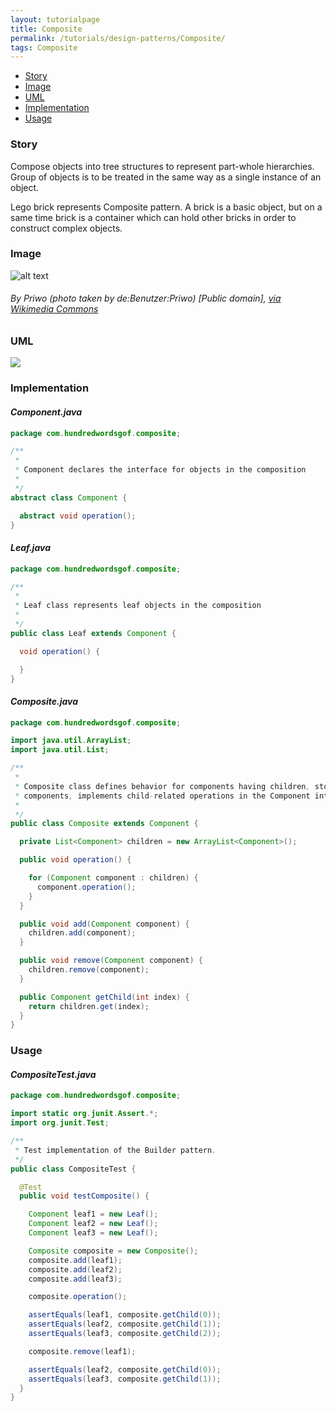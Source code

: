 ```yaml
---
layout: tutorialpage
title: Composite
permalink: /tutorials/design-patterns/Composite/
tags: Composite
---
```


* [Story](#Story)
* [Image](#Image)
* [UML](#UML)
* [Implementation](#Implementation)
* [Usage](#Usage)


###  <a id="Story"></a>Story 

Compose objects into tree structures to represent part-whole hierarchies. 
Group of objects is to be treated in the same way as a single instance of an object. 

Lego brick represents Composite pattern. 
A brick is a basic object, but on a same time brick is a container which can hold other bricks in order to construct complex objects.





###  <a id="Image"></a>Image 


![alt text](http://www.design-patterns-stories.com/assets/img/image/composite.jpg "Composite")  
###### By Priwo (photo taken by de:Benutzer:Priwo) [Public domain], <a href="https://commons.wikimedia.org/wiki/File%3ALEGO-01.jpg">via Wikimedia Commons</a>



###  <a id="UML"></a>UML
[![](http://www.design-patterns-stories.com/assets/img/uml/composite.png)](http://www.design-patterns-stories.com/assets/img/uml/composite.png)

###  <a id="Implementation"></a>Implementation 

#### *Component.java* 
```java 
package com.hundredwordsgof.composite;

/**
 * 
 * Component declares the interface for objects in the composition
 *
 */
abstract class Component {

  abstract void operation();
}
```

#### *Leaf.java* 
```java 
package com.hundredwordsgof.composite;

/**
 * 
 * Leaf class represents leaf objects in the composition
 *
 */
public class Leaf extends Component {

  void operation() {

  }
}
```

#### *Composite.java* 
```java 
package com.hundredwordsgof.composite;

import java.util.ArrayList;
import java.util.List;

/**
 * 
 * Composite class defines behavior for components having children, stores child
 * components, implements child-related operations in the Component interface
 * 
 */
public class Composite extends Component {

  private List<Component> children = new ArrayList<Component>();

  public void operation() {

    for (Component component : children) {
      component.operation();
    }
  }

  public void add(Component component) {
    children.add(component);
  }

  public void remove(Component component) {
    children.remove(component);
  }

  public Component getChild(int index) {
    return children.get(index);
  }
}
```

###  <a id="Usage"></a>Usage 

#### *CompositeTest.java* 
```java 
package com.hundredwordsgof.composite;

import static org.junit.Assert.*;
import org.junit.Test;

/**
 * Test implementation of the Builder pattern.
 */
public class CompositeTest {

  @Test
  public void testComposite() {

    Component leaf1 = new Leaf();
    Component leaf2 = new Leaf();
    Component leaf3 = new Leaf();

    Composite composite = new Composite();
    composite.add(leaf1);
    composite.add(leaf2);
    composite.add(leaf3);

    composite.operation();

    assertEquals(leaf1, composite.getChild(0));
    assertEquals(leaf2, composite.getChild(1));
    assertEquals(leaf3, composite.getChild(2));

    composite.remove(leaf1);

    assertEquals(leaf2, composite.getChild(0));
    assertEquals(leaf3, composite.getChild(1));
  }
}
```

